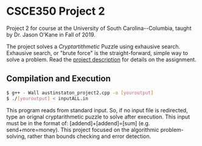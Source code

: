 # CSCE350 Project 2
Project 2 for course at the University of South Carolina--Columbia, taught by Dr. Jason O'Kane in Fall of 2019.

The project solves a _Cryptartithmetic_ Puzzle using exhausive search. Exhausive search, or "brute force" is the straight-forward, simple way to solve a problem.
Read the [project description](https://cse.sc.edu/~jokane/teaching/350/project2.pdf) for details on the assignment. 

## Compilation and Execution
```bash
$ g++ - Wall austinstaton_project2.cpp -o [youroutput]
$ ./[youroutput] < inputALL.in
```
This program reads from standard input. So, if no input file is redirected, type an orignal cryptarithmetic puzzle to solve after execution. This input must be in the format of:
   [addend]+[addend]=[sum] (e.g. send+more=money). This project focused on the algorithmic problem-solving, rather than bounds checking and error detection.
